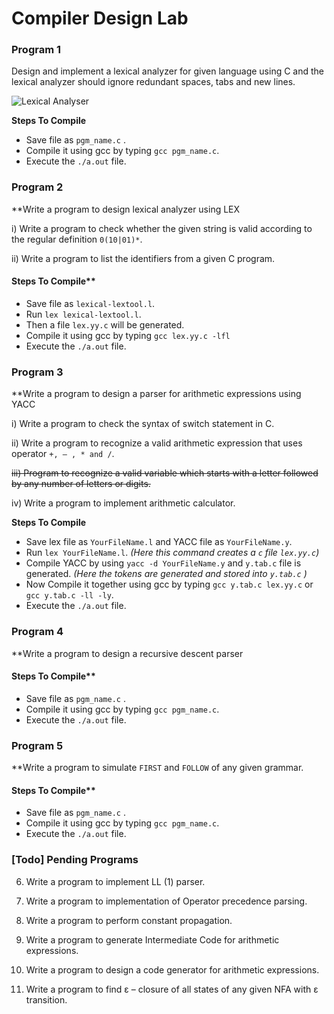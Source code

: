 Compiler Design Lab
===================

### Program 1
Design and implement a lexical analyzer for given language using C and the lexical analyzer should ignore redundant spaces, tabs and new lines.

![Lexical Analyser](https://raw.githubusercontent.com/beingfranklin/Compiler-Design-Lab/master/LexicalAnalyser.png)


**Steps To Compile**
* Save file as `pgm_name.c` .
* Compile it using gcc by typing `gcc pgm_name.c`.
* Execute the `./a.out` file.


### Program  2

**Write a program to design lexical analyzer using LEX

i) Write a program to check whether the given string is valid according to the regular definition   `0(10|01)*`.

ii) Write a program to list the identifiers from a given C program.

#### Steps To Compile**
* Save file as `lexical-lextool.l`.
* Run `lex lexical-lextool.l`.
* Then a file `lex.yy.c` will be generated.
* Compile it using gcc by typing `gcc lex.yy.c -lfl`
* Execute the `./a.out` file.


### Program 3

**Write a program to design a parser for arithmetic expressions using YACC

i) Write a program to check the syntax of switch statement in C.

ii) Write a program to recognize a valid arithmetic expression that uses operator `+, – , * and /`.

~~iii) Program to recognize a valid variable which starts with a letter followed by any   number of letters or digits.~~

iv) Write a program to implement arithmetic calculator.


**Steps To Compile**

* Save lex file as `YourFileName.l` and YACC file as `YourFileName.y`.
* Run `lex YourFileName.l`. *(Here this command creates a `c` file `lex.yy.c`)*
* Compile YACC by using `yacc -d YourFileName.y` and `y.tab.c` file is generated. *(Here the tokens are generated and stored into `y.tab.c` )*
* Now Compile it together using gcc by typing `gcc y.tab.c lex.yy.c` or  `gcc y.tab.c -ll -ly`.
* Execute the `./a.out` file.

### Program 4

**Write a program to design a recursive descent parser

#### Steps To Compile**
* Save file as `pgm_name.c` .
* Compile it using gcc by typing `gcc pgm_name.c`.
* Execute the `./a.out` file.

### Program 5

**Write a program to simulate `FIRST` and `FOLLOW` of any given grammar.

#### Steps To Compile**
* Save file as `pgm_name.c` .
* Compile it using gcc by typing `gcc pgm_name.c`.
* Execute the `./a.out` file.

### [Todo] Pending Programs

6. Write a program to implement LL (1) parser.

7. Write a program to implementation of Operator precedence parsing. 

8. Write a program to perform constant propagation.

9. Write a program to generate Intermediate Code for arithmetic expressions.

10. Write a program to design a code generator for arithmetic expressions.

11. Write a program to find ε – closure of all states of any given NFA with ε transition.

